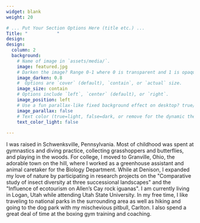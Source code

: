 ```yaml
---
widget: blank
weight: 20

# ... Put Your Section Options Here (title etc.) ...
Title: "           "
design:
design:
  column: 2
  background:
    # Name of image in `assets/media/`.
    image: featured.jpg
    # Darken the image? Range 0-1 where 0 is transparent and 1 is opaque.
    image_darken: 0.8
    #  Options are `cover` (default), `contain`, or `actual` size.
    image_size: contain
    # Options include `left`, `center` (default), or `right`.
    image_position: left
    # Use a fun parallax-like fixed background effect on desktop? true/false
    image_parallax: false
    # Text color (true=light, false=dark, or remove for the dynamic theme color).
    text_color_light: false
       
---
```



I was raised in Schwenksville, Pennsylvania. Most of childhood was spent at gymnastics and diving practice, collecting grasshoppers and butterflies, and playing in the woods. For college, I moved to Granville, Ohio, the adorable town on the hill, where I worked as a greenhouse assistant and animal caretaker for the Biology Department. While at Denison, I expanded my love of nature by participating in research projects on the "Comparative study of insect diversity at three successional landscapes" and the "Influence of ecotourism on Allen’s Cay rock iguanas". I am currently living in Logan, Utah while attending Utah State University. In my free time, I like traveling to national parks in the surrounding area as well as hiking and going to the dog park with my mischevious pitbull, Carlton. I also spend a great deal of time at the boxing gym training and coaching. 

